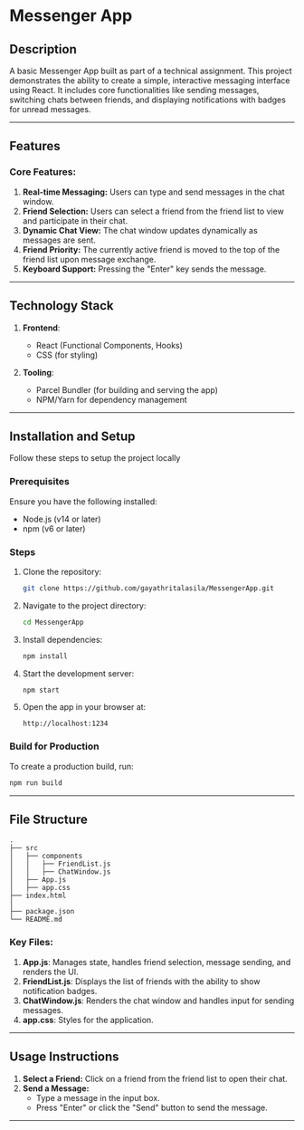 # Messenger App

## Description
A basic Messenger App built as part of a technical assignment. This project demonstrates the ability to create a simple, interactive messaging interface using React. It includes core functionalities like sending messages, switching chats between friends, and displaying notifications with badges for unread messages.


---

## Features

### Core Features:
1. **Real-time Messaging:** Users can type and send messages in the chat window.
2. **Friend Selection:** Users can select a friend from the friend list to view and participate in their chat.
3. **Dynamic Chat View:** The chat window updates dynamically as messages are sent.
4. **Friend Priority:** The currently active friend is moved to the top of the friend list upon message exchange.
5. **Keyboard Support:** Pressing the "Enter" key sends the message.

---

## Technology Stack

1. **Frontend**:
   - React (Functional Components, Hooks)
   - CSS (for styling)

2. **Tooling**:
   - Parcel Bundler (for building and serving the app)
   - NPM/Yarn for dependency management


---

## Installation and Setup

Follow these steps to setup the project locally

### Prerequisites
Ensure you have the following installed:
- Node.js (v14 or later)
- npm (v6 or later)

### Steps
1. Clone the repository:
   ```bash
   git clone https://github.com/gayathritalasila/MessengerApp.git
   ```

2. Navigate to the project directory:
   ```bash
   cd MessengerApp
   ```

3. Install dependencies:
   ```bash
   npm install
   ```

4. Start the development server:
   ```bash
   npm start
   ```

5. Open the app in your browser at:
   ```
   http://localhost:1234
   ```

### Build for Production
To create a production build, run:
```bash
npm run build
```

---

## File Structure

```
.
├── src
│   ├── components
│   │   ├── FriendList.js
│   │   ├── ChatWindow.js
│   ├── App.js
│   ├── app.css
├── index.html
│
├── package.json
└── README.md
```

### Key Files:
1. **App.js**: Manages state, handles friend selection, message sending, and renders the UI.
2. **FriendList.js**: Displays the list of friends with the ability to show notification badges.
3. **ChatWindow.js**: Renders the chat window and handles input for sending messages.
4. **app.css**: Styles for the application.

---

## Usage Instructions

1. **Select a Friend:** Click on a friend from the friend list to open their chat.
2. **Send a Message:**
   - Type a message in the input box.
   - Press "Enter" or click the "Send" button to send the message.

---
